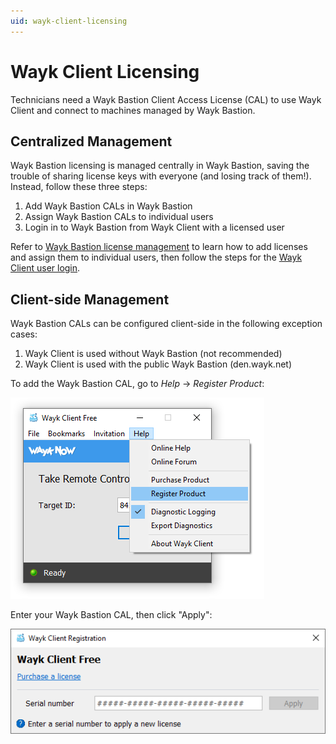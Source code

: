 ```yaml
---
uid: wayk-client-licensing
---
```


# Wayk Client Licensing

Technicians need a Wayk Bastion Client Access License (CAL) to use Wayk Client and connect to machines managed by Wayk Bastion.

## Centralized Management

Wayk Bastion licensing is managed centrally in Wayk Bastion, saving the trouble of sharing license keys with everyone (and losing track of them!). Instead, follow these three steps:

1. Add Wayk Bastion CALs in Wayk Bastion
1. Assign Wayk Bastion CALs to individual users
1. Login in to Wayk Bastion from Wayk Client with a licensed user

Refer to [Wayk Bastion license management](xref:wayk-license-management) to learn how to add licenses and assign them to individual users, then follow the steps for the [Wayk Client user login](xref:wayk-client-user-login).

## Client-side Management

Wayk Bastion CALs can be configured client-side in the following exception cases:

1. Wayk Client is used without Wayk Bastion (not recommended)
1. Wayk Client is used with the public Wayk Bastion (den.wayk.net)

To add the Wayk Bastion CAL, go to *Help* -> *Register Product*:

![Wayk Client - Register Product](../../images/wayk_client_register_product.png)

Enter your Wayk Bastion CAL, then click "Apply":

![Wayk Client - Registration Dialog](../../images/wayk_client_registration_dialog.png)
